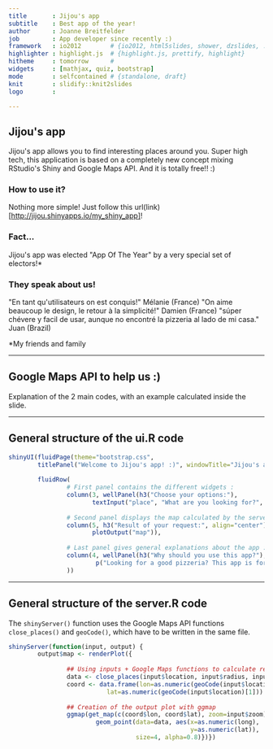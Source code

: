 ```yaml
---
title       : Jijou's app
subtitle    : Best app of the year!
author      : Joanne Breitfelder
job         : App developer since recently :) 
framework   : io2012        # {io2012, html5slides, shower, dzslides, ...}
highlighter : highlight.js  # {highlight.js, prettify, highlight}
hitheme     : tomorrow      # 
widgets     : [mathjax, quiz, bootstrap]           
mode        : selfcontained # {standalone, draft}
knit        : slidify::knit2slides
logo        : 

---
```

## Jijou's app

Jijou's app allows you to find interesting places around you. Super high tech, this application is based on a completely new concept mixing RStudio's Shiny and Google Maps API. And it is totally free!! :) 

### How to use it? 
Nothing more simple! Just follow this url(link)[http://jijou.shinyapps.io/my_shiny_app]!

### Fact...
Jijou's app was elected "App Of The Year" by a very special set of electors!* 

### They speak about us!
"En tant qu'utilisateurs on est conquis!" Mélanie (France)
"On aime beaucoup le design, le retour à la simplicité!" Damien (France)
"súper chévere y facil de usar, aunque no encontré la pizzeria al lado de mi casa." Juan (Brazil)

*My friends and family

---
## Google Maps API to help us :)

Explanation of the 2 main codes, with an example calculated inside the slide.

---
## General structure of the ui.R code


```r
shinyUI(fluidPage(theme="bootstrap.css",
        titlePanel("Welcome to Jijou's app! :)", windowTitle="Jijou's app"),
        
        fluidRow(
                # First panel contains the different widgets :
                column(3, wellPanel(h3("Choose your options:"),
                       textInput("place", "What are you looking for?", "pizzeria"))),
                
                # Second panel displays the map calculated by the server :
                column(5, h3("Result of your request:", align="center"),
                       plotOutput("map")),
                
                # Last panel gives general explanations about the app :
                column(4, wellPanel(h3("Why should you use this app?"),
                        p("Looking for a good pizzeria? This app is for you!")))
                ))
```

---
## General structure of the server.R code

The `shinyServer()` function uses the Google Maps API functions `close_places()` and `geoCode()`, which have to be written in the same file.


```r
shinyServer(function(input, output) {
        output$map <- renderPlot({
                
                ## Using inputs + Google Maps functions to calculate results
                data <- close_places(input$location, input$radius, input$place)
                coord <- data.frame(lon=as.numeric(geoCode(input$location)[2]),
                           lat=as.numeric(geoCode(input$location)[1]))
                                
                ## Creation of the output plot with ggmap
                ggmap(get_map(c(coord$lon, coord$lat), zoom=input$zoom)) +
                        geom_point(data=data, aes(x=as.numeric(long), 
                                                  y=as.numeric(lat)), 
                                   size=4, alpha=0.8)})})
```


